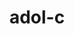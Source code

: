 ---
title: "adol-c"
layout: cache
categories: [package, develop-2024-03-24]
meta: {"versions": ["2.7.2"], "compilers": ["gcc@=11.4.0"], "oss": ["ubuntu22.04"], "platforms": ["linux"], "targets": ["x86_64_v3"], "stacks": ["e4s", "root"], "num_specs": 1, "num_specs_by_stack": {"root": 1, "e4s": 1}}
spec_details: [{"hash": "jlb7vaszv3k77cuk3t2an4scni7kw3jg", "compiler": "gcc@=11.4.0", "versions": ["2.7.2"], "os": "ubuntu22.04", "platform": "linux", "target": "x86_64_v3", "variants": ["~advanced_branching", "+atrig_erf", "~boost", "build_system=autotools", "+doc", "+examples", "~openmp", "patches=715b878", "~sparse", "+stdczero", "+traceless_refcounting"], "stacks": ["root", "e4s"], "size": "-", "tarball": "https://binaries.spack.io/releases/develop-2024-03-24/build_cache/linux-ubuntu22.04-x86_64_v3/gcc-11.4.0/adol-c-2.7.2/linux-ubuntu22.04-x86_64_v3-gcc-11.4.0-adol-c-2.7.2-jlb7vaszv3k77cuk3t2an4scni7kw3jg.spack"}]
---